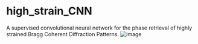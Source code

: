 # high_strain_CNN
A supervised convolutional neural network for the phase retrieval of highly strained Bragg Coherent Diffraction Patterns. 
![image](https://github.com/user-attachments/assets/cdddaf11-2502-485b-b618-db3a65dc48a7)
